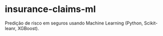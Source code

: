 # insurance-claims-ml
Predição de risco em seguros usando Machine Learning (Python, Scikit-leanr, XGBoost).
